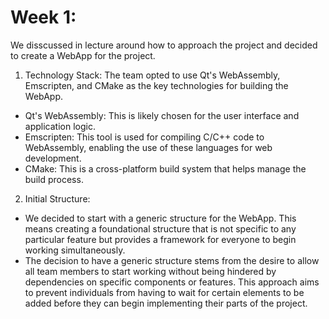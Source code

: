 # Week 1:

We disscussed in lecture around how to approach the project and decided to create a WebApp for the project.
1. Technology Stack: The team opted to use Qt's WebAssembly, Emscripten, and CMake as the key technologies for building the WebApp.
- Qt's WebAssembly: This is likely chosen for the user interface and application logic.
- Emscripten: This tool is used for compiling C/C++ code to WebAssembly, enabling the use of these languages for web development.
- CMake: This is a cross-platform build system that helps manage the build process.
2. Initial Structure:
- We decided to start with a generic structure for the WebApp. This means creating a foundational structure that is not specific to any particular feature but provides a framework for everyone to begin working simultaneously.
- The decision to have a generic structure stems from the desire to allow all team members to start working without being hindered by dependencies on specific components or features. This approach aims to prevent individuals from having to wait for certain elements to be added before they can begin implementing their parts of the project.